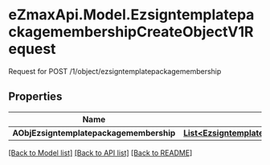 # eZmaxApi.Model.EzsigntemplatepackagemembershipCreateObjectV1Request
Request for POST /1/object/ezsigntemplatepackagemembership

## Properties

Name | Type | Description | Notes
------------ | ------------- | ------------- | -------------
**AObjEzsigntemplatepackagemembership** | [**List&lt;EzsigntemplatepackagemembershipRequestCompound&gt;**](EzsigntemplatepackagemembershipRequestCompound.md) |  | 

[[Back to Model list]](../README.md#documentation-for-models) [[Back to API list]](../README.md#documentation-for-api-endpoints) [[Back to README]](../README.md)

